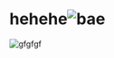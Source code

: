 # hehehe![bae](https://github.com/pablovepo/hehehe/assets/142081224/faa34e4d-a965-4b05-bc17-6bf03573ffc6)
![gfgfgf](https://github.com/pablovepo/hehehe/assets/142081224/eae80d62-5235-4478-8820-b03f0067674e)

